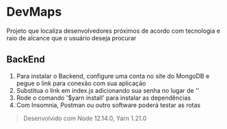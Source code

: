 # DevMaps
Projeto que localiza desenvolvedores próximos de acordo com tecnologia e raio de alcance que o usuário deseja procurar


## BackEnd
1. Para instalar o Backend, configure uma conta no site do MongoDB e pegue o link para conexão com sua aplicação
2. Substitua o link em index.js adicionando sua senha no lugar de '<password>'
3. Rode o  comando '$yarn install' para instalar as dependências
4. Com Insomnia, Postman ou outro software poderá testar as rotas

> Desenvolvido com Node 12.14.0, Yarn 1.21.0
